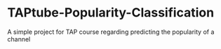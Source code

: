 # TAPtube-Popularity-Classification
A simple project for TAP course regarding predicting the popularity of a channel
